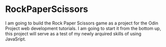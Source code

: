 # RockPaperScissors
I am going to build the Rock Paper Scissors game as a project for the Odin Project web development tutorials.
I am going to start it from the bottom up, this project will serve as a test of my newly arquired skills of using JavaSript.